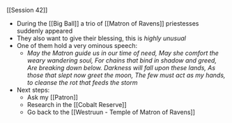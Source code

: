 [[Session 42]]
- During the [[Big Ball]] a trio of [[Matron of Ravens]] priestesses suddenly appeared
- They also want to give their blessing, this is *highly unusual*
- One of them hold a very ominous speech:
	- *May the Matron guide us in our time of need,
	  May she comfort the weary wandering soul,
	  For chains that bind in shadow and greed,
	  Are breaking down below.
	  Darkness will fall upon these lands,
	  As those that slept now greet the moon,
	  The few must act as my hands, to cleanse the rot that feeds the storm*
- Next steps:
	- Ask my [[Patron]]
	- Research in the [[Cobalt Reserve]]
	- Go back to the [[Westruun - Temple of Matron of Ravens]]
